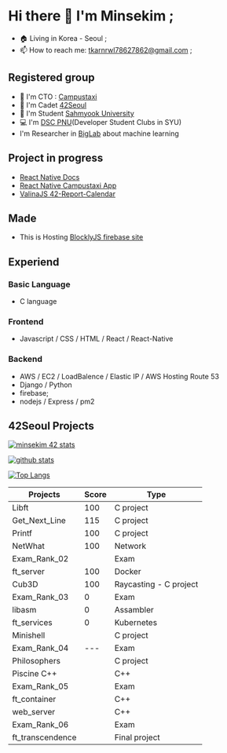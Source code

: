 <!--
**Mins97/Mins97** is a ✨ _special_ ✨ repository because its `README.md` (this file) appears on your GitHub profile.
Here are some ideas to get you started:
-->

# Hi there 👋 I'm Minsekim ;
- 🏠 Living in Korea - Seoul ;
- 📫 How to reach me: tkarnrwl78627862@gmail.com ;

## Registered group
- 🌱 I'm CTO : [Campustaxi](https://campustaxi.modoo.at/)
- 👯 I'm Cadet [42Seoul](https://42seoul.kr/)
- 👨‍ I'm Student [Sahmyook University](https://syu.ac.kr)
- 💻 I'm [DSC PNU](https://sites.google.com/view/dscsahmyook)(Developer Student Clubs in SYU)
-  I'm Researcher in [BigLab](https://cafe.naver.com/biglab) about machine learning

## Project in progress
- [React Native Docs](https://github.com/React-Native-docs/React-Native-docs)
- [React Native Campustaxi App](https://github.com/Mins97/CampusTaxi)
- [ValinaJS 42-Report-Calendar](https://github.com/Mins97/42-Report-Calendar)

## Made
- This is Hosting [BlocklyJS firebase site](https://blocklyjs.web.app/)

## Experiend
### Basic Language
- C language

### Frontend
- Javascript / CSS / HTML / React / React-Native

### Backend
- AWS / EC2 / LoadBalence / Elastic IP / AWS Hosting Route 53
- Django / Python
- firebase;
- nodejs / Express / pm2

## 42Seoul Projects

[![minsekim 42 stats](https://badge42.herokuapp.com/api/stats/minsekim)](https://github.com/JaeSeoKim/badge42)

[![github stats](https://github-readme-stats.vercel.app/api?username=mins97&count_private=true&show_icons=true&theme=dark)](https://github.com/mins97/github-readme-stats)

[![Top Langs](https://github-readme-stats.vercel.app/api/top-langs/?username=mins97&layout=compact&exclude_repo=ft_server&langs_count=15&theme=highcontrast)](https://github.com/mins97/github-readme-stats)



|   Projects	|  Score	| Type |
|---	|---	|--- |
| Libft | 100 | C project |
| Get_Next_Line	| 115 | C project |
| Printf	| 100 | C project |
| NetWhat | 100 | Network |
| Exam_Rank_02 |  | Exam |
| ft_server | 100 | Docker |
| Cub3D | 100 | Raycasting - C project |
| Exam_Rank_03 | 0 | Exam |
| libasm | 0 | Assambler |
| ft_services | 0 | Kubernetes |
| Minishell |  | C project |
| Exam_Rank_04 | --- | Exam |
| Philosophers |  | C project |
| Piscine C++ |  | C++ |
| Exam_Rank_05 |  | Exam |
| ft_container | | C++ |
| web_server | | C++ |
| Exam_Rank_06 |  | Exam |
| ft_transcendence | | Final project |
